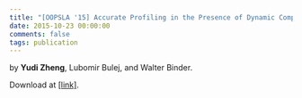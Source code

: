```yaml
---
title: "[OOPSLA '15] Accurate Profiling in the Presence of Dynamic Compilation"
date: 2015-10-23 00:00:00
comments: false
tags: publication
---
```


by **Yudi Zheng**, Lubomir Bulej, and Walter Binder.

Download at [[link]][1].

[1]: https://doi.org/10.1145/2814270.2814281

